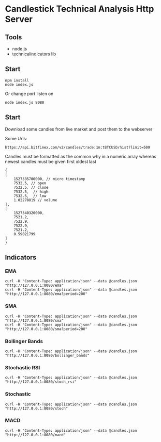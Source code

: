 # Candlestick Technical Analysis Http Server

## Tools

- node.js
- technicalindicators lib

## Start

```
npm install
node index.js
```

Or change port listen on

```
node index.js 8080
```

## Start

Download some candles from live market and post them to the webserver

Some Urls:
```
https://api.bitfinex.com/v2/candles/trade:1m:tBTCUSD/hist?limit=500

```

Candles must be formatted as the common why in a numeric array whereas newest candles must be given first oldest last
        
```
{
[
    1527335700000, // micro timestamp
    7532.5, // open
    7532.5, // close
    7532.5,  // high
    7532.5,  // low
    1.02278819 // volume
],
[
    1527340320000,
    7521.2,
    7522.9,
    7522.9,
    7521.2,
    0.59021799
]
}
```

## Indicators

### EMA

```
curl -H "Content-Type: application/json" --data @candles.json "http://127.0.0.1:8080/ema"
curl -H "Content-Type: application/json" --data @candles.json "http://127.0.0.1:8080/ema?period=200"
```

### SMA

```
curl -H "Content-Type: application/json" --data @candles.json "http://127.0.0.1:8080/sma"
curl -H "Content-Type: application/json" --data @candles.json "http://127.0.0.1:8080/sma?period=200"

```

### Bollinger Bands

```
curl -H "Content-Type: application/json" --data @candles.json "http://127.0.0.1:8080/bollinger_bands"
```

### Stochastic RSI

```
curl -H "Content-Type: application/json" --data @candles.json "http://127.0.0.1:8080/stoch_rsi"
```

### Stochastic

```
curl -H "Content-Type: application/json" --data @candles.json "http://127.0.0.1:8080/stoch"
```

### MACD

```
curl -H "Content-Type: application/json" --data @candles.json "http://127.0.0.1:8080/macd"
```